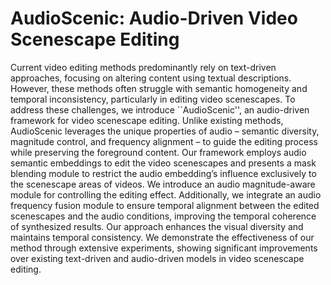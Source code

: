 # AudioScenic: Audio-Driven Video Scenescape Editing
Current video editing methods predominantly rely on text-driven approaches, focusing on altering content using textual descriptions. However, these methods often struggle with semantic homogeneity and temporal inconsistency, particularly in editing video scenescapes. To address these challenges, we introduce ``AudioScenic'', an audio-driven framework for video scenescape editing. Unlike existing methods, AudioScenic leverages the unique properties of audio – semantic diversity, magnitude control, and frequency alignment – to guide the editing process while preserving the foreground content. Our framework employs audio semantic embeddings to edit the video scenescapes and presents a mask blending module to restrict the audio embedding’s influence exclusively to the scenescape areas of videos. We introduce an audio magnitude-aware module for controlling the editing effect. Additionally, we integrate an audio frequency fusion module to ensure temporal alignment between the edited scenescapes and the audio conditions, improving the temporal coherence of synthesized results. Our approach enhances the visual diversity and maintains temporal consistency. We demonstrate the effectiveness of our method through extensive experiments, showing significant improvements over existing text-driven and audio-driven models in video scenescape editing.

